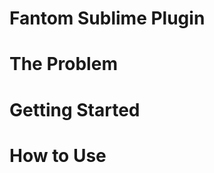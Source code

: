 Fantom Sublime Plugin
=====================


The Problem
===========


Getting Started
===============


How to Use
==========

